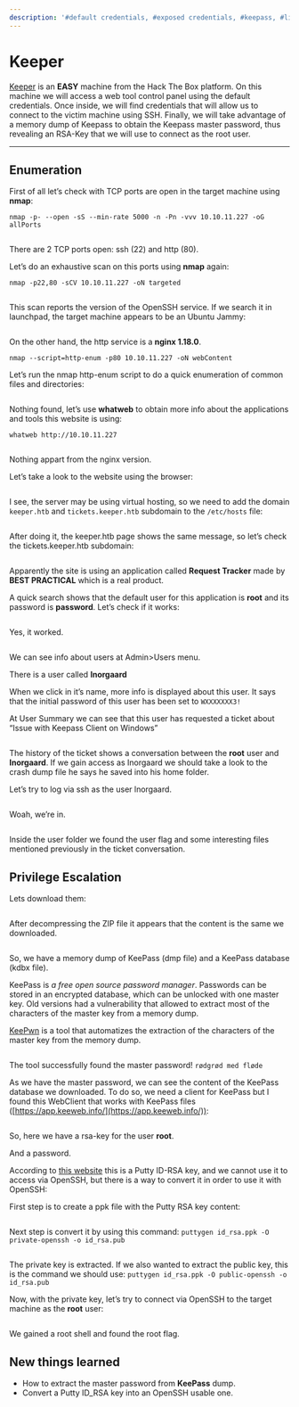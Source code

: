 ```yaml
---
description: '#default credentials, #exposed credentials, #keepass, #linux'
---
```


# Keeper

[Keeper](https://app.hackthebox.com/machines/Keeper) is an **EASY** machine from the Hack The Box platform. On this machine we will access a web tool control panel using the default credentials. Once inside, we will find credentials that will allow us to connect to the victim machine using SSH. Finally, we will take advantage of a memory dump of Keepass to obtain the Keepass master password, thus revealing an RSA-Key that we will use to connect as the root user.

***

## Enumeration <a href="#user-content-enumeration" id="user-content-enumeration"></a>

First of all let’s check with TCP ports are open in the target machine using **nmap**:

`nmap -p- --open -sS --min-rate 5000 -n -Pn -vvv 10.10.11.227 -oG allPorts`

<figure><img src="../../.gitbook/assets/keeper0.png" alt=""><figcaption></figcaption></figure>

There are 2 TCP ports open: ssh (22) and http (80).

Let’s do an exhaustive scan on this ports using **nmap** again:

`nmap -p22,80 -sCV 10.10.11.227 -oN targeted`

<figure><img src="../../.gitbook/assets/keeper1.png" alt=""><figcaption></figcaption></figure>

This scan reports the version of the OpenSSH service. If we search it in launchpad, the target machine appears to be an Ubuntu Jammy:

<figure><img src="../../.gitbook/assets/keeper2.png" alt=""><figcaption></figcaption></figure>

On the other hand, the http service is a **nginx 1.18.0**.

`nmap --script=http-enum -p80 10.10.11.227 -oN webContent`

Let’s run the nmap http-enum script to do a quick enumeration of common files and directories:

<figure><img src="../../.gitbook/assets/keeper3.png" alt=""><figcaption></figcaption></figure>

Nothing found, let’s use **whatweb** to obtain more info about the applications and tools this website is using:

`whatweb http://10.10.11.227`

<figure><img src="../../.gitbook/assets/keeper4.png" alt=""><figcaption></figcaption></figure>

Nothing appart from the nginx version.

Let’s take a look to the website using the browser:

<figure><img src="../../.gitbook/assets/keeper5.png" alt=""><figcaption></figcaption></figure>

I see, the server may be using virtual hosting, so we need to add the domain `keeper.htb` and `tickets.keeper.htb` subdomain to the `/etc/hosts` file:

<figure><img src="../../.gitbook/assets/keeper6.png" alt=""><figcaption></figcaption></figure>

After doing it, the keeper.htb page shows the same message, so let’s check the tickets.keeper.htb subdomain:

<figure><img src="../../.gitbook/assets/keeper7.png" alt=""><figcaption></figcaption></figure>

Apparently the site is using an application called **Request Tracker** made by **BEST PRACTICAL** which is a real product.

A quick search shows that the default user for this application is **root** and its password is **password**. Let’s check if it works:

<figure><img src="../../.gitbook/assets/keeper8.png" alt=""><figcaption></figcaption></figure>

Yes, it worked.

<figure><img src="../../.gitbook/assets/keeper9.png" alt=""><figcaption></figcaption></figure>

We can see info about users at Admin>Users menu.

There is a user called **lnorgaard**

When we click in it’s name, more info is displayed about this user. It says that the initial password of this user has been set to `WXXXXXXX3!`

At User Summary we can see that this user has requested a ticket about “Issue with Keepass Client on Windows”

<figure><img src="../../.gitbook/assets/keeper10.png" alt=""><figcaption></figcaption></figure>

The history of the ticket shows a conversation between the **root** user and **Inorgaard**. If we gain access as Inorgaard we should take a look to the crash dump file he says he saved into his home folder.

Let’s try to log via ssh as the user lnorgaard.

<figure><img src="../../.gitbook/assets/keeper11.png" alt=""><figcaption></figcaption></figure>

Woah, we’re in.

<figure><img src="../../.gitbook/assets/keeper12.png" alt=""><figcaption></figcaption></figure>

Inside the user folder we found the user flag and some interesting files mentioned previously in the ticket conversation.

## Privilege Escalation

Lets download them:

<figure><img src="../../.gitbook/assets/keeper13.png" alt=""><figcaption></figcaption></figure>

After decompressing the ZIP file it appears that the content is the same we downloaded.

<figure><img src="../../.gitbook/assets/keeper14.png" alt=""><figcaption></figcaption></figure>

So, we have a memory dump of KeePass (dmp file) and a KeePass database (kdbx file).

KeePass is _a free open source password manager_. Passwords can be stored in an encrypted database, which can be unlocked with one master key. Old versions had a vulnerability that allowed to extract most of the characters of the master key from a memory dump.

[KeePwn](https://github.com/Orange-Cyberdefense/KeePwn) is a tool that automatizes the extraction of the characters of the master key from the memory dump.

<figure><img src="../../.gitbook/assets/keeper15.png" alt=""><figcaption></figcaption></figure>

The tool successfully found the master password! `rødgrød med fløde`

As we have the master password, we can see the content of the KeePass database we downloaded. To do so, we need a client for KeePass but I found this WebClient that works with KeePass files ([https://app.keeweb.info/](https://app.keeweb.info/)):

<figure><img src="../../.gitbook/assets/keeper16.png" alt=""><figcaption></figcaption></figure>

So, here we have a rsa-key for the user **root**.

And a password.

According to [this website](https://www.baeldung.com/linux/ssh-key-types-convert-ppk) this is a Putty ID-RSA key, and we cannot use it to access via OpenSSH, but there is a way to convert it in order to use it with OpenSSH:

First step is to create a ppk file with the Putty RSA key content:

<figure><img src="../../.gitbook/assets/keeper17.png" alt=""><figcaption></figcaption></figure>

Next step is convert it by using this command: `puttygen id_rsa.ppk -O private-openssh -o id_rsa.pub`

<figure><img src="../../.gitbook/assets/keeper18.png" alt=""><figcaption></figcaption></figure>

The private key is extracted. If we also wanted to extract the public key, this is the command we should use: `puttygen id_rsa.ppk -O public-openssh -o id_rsa.pub`

Now, with the private key, let’s try to connect via OpenSSH to the target machine as the **root** user:

<figure><img src="../../.gitbook/assets/keeper19.png" alt=""><figcaption></figcaption></figure>

We gained a root shell and found the root flag.

## New things learned <a href="#user-content-new-things-learned" id="user-content-new-things-learned"></a>

* How to extract the master password from **KeePass** dump.
* Convert a Putty ID\_RSA key into an OpenSSH usable one.
